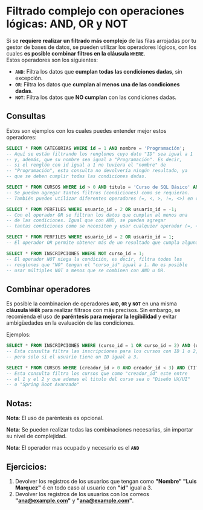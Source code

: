 # Filtrado complejo con operaciones lógicas: AND, OR y NOT

Si se **requiere realizar un filtrado más complejo** de las filas arrojadas por tu gestor de bases de datos, se pueden utilizar los operadores lógicos, con los cuales **es posible combinar filtros en la cláusula `WHERE`**.  
Estos operadores son los siguientes:

- **`AND`**: Filtra los datos que **cumplan todas las condiciones dadas**, sin excepción.
- **`OR`**: Filtra los datos que **cumplan al menos una de las condiciones dadas**.
- **`NOT`**: Filtra los datos que **NO cumplan** con las condiciones dadas.


## Consultas
Estos son ejemplos con los cuales puedes entender mejor estos operadores:
```sql
SELECT * FROM CATEGORIAS WHERE id = 1 AND nombre = 'Programación';
-- Aquí se están filtrando los renglones cuyo dato "ID" sea igual a 1
-- y, además, que su nombre sea igual a "Programación". Es decir,
-- si el renglón con id igual a 1 no tuviera el "nombre" de
-- "Programación", esta consulta no devolvería ningún resultado, ya
-- que se deben cumplir todas las condiciones dadas.

SELECT * FROM CURSOS WHERE id > 0 AND titulo = 'Curso de SQL Básico' AND creador_id < 3;
-- Se pueden agregar tantos filtros (condiciones) como se requieran.
-- También puedes utilizar diferentes operadores (=, <, >, !=, <>) en cada condición.

SELECT * FROM PERFILES WHERE usuario_id = 2 OR usuario_id = -1;
-- Con el operador OR se filtran los datos que cumplan al menos una
-- de las condiciones. Igual que con AND, se pueden agregar
-- tantas condiciones como se necesiten y usar cualquier operador (=, <, >, !=, <>).

SELECT * FROM PERFILES WHERE usuario_id = 2 OR usuario_id = 1;
-- El operador OR permite obtener más de un resultado que cumpla alguna de las condiciones.

SELECT * FROM INSCRIPCIONES WHERE NOT curso_id = 1;
-- El operador NOT niega la condición, es decir, filtra todos los
-- renglones que "NO" tengan el "curso_id" igual a 1. No es posible
-- usar múltiples NOT a menos que se combinen con AND u OR.
```

## Combinar operadores
Es posible la combinacion de operadores **`AND`, `OR` y `NOT`** en una misma **cláusula `WHER`** para realizar filtraos con más precisos. Sin embargo, se recomienda el uso de **paréntesis para mejorar la legibilidad** y evitar ambigüedades en la evaluación de las condiciones.

Ejemplos:
```sql
SELECT * FROM INSCRIPCIONES WHERE (curso_id = 1 OR curso_id = 2) AND (usuario_id = 3);
-- Esta consulta filtra las inscripciones para los cursos con ID 1 o 2,
-- pero solo si el usuario tiene un ID igual a 3.

SELECT * FROM CURSOS WHERE (creador_id > 0 AND creador_id < 3) AND (TITULO = 'Diseño UX/UI' OR titulo = 'Spring Boot Avanzado')
-- Esta consulta filtra los cursos que como "creador_id" este entre
-- el 1 y el 2 y que ademas el titulo del curso sea o "Diseño UX/UI"
-- o "Spring Boot Avanzado"
```

## Notas:
**Nota**: El uso de paréntesis es opcional.

**Nota**: Se pueden realizar todas las combinaciones necesarias, sin importar su nivel de complejidad.

**Nota**: El operador mas ocupado y necesario es el **`AND`**

## Ejercicios:
1. Devolver los registros de los usuarios que tengan como **"Nombre" "Luis Marquez"** ó en todo caso al usuario con **"id"** igual a 3.
2. Devolver los registros de los usuarios con los correos **"ana@example.com"** y **"ana@example.com"**.